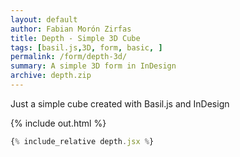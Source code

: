```yaml
---  
layout: default
author: Fabian Morón Zirfas
title: Depth - Simple 3D Cube 
tags: [basil.js,3D, form, basic, ]
permalink: /form/depth-3d/
summary: A simple 3D form in InDesign
archive: depth.zip
---  
```


Just a simple cube created with Basil.js and InDesign

<!-- more -->

{% include out.html %}

```js
{% include_relative depth.jsx %}
```



